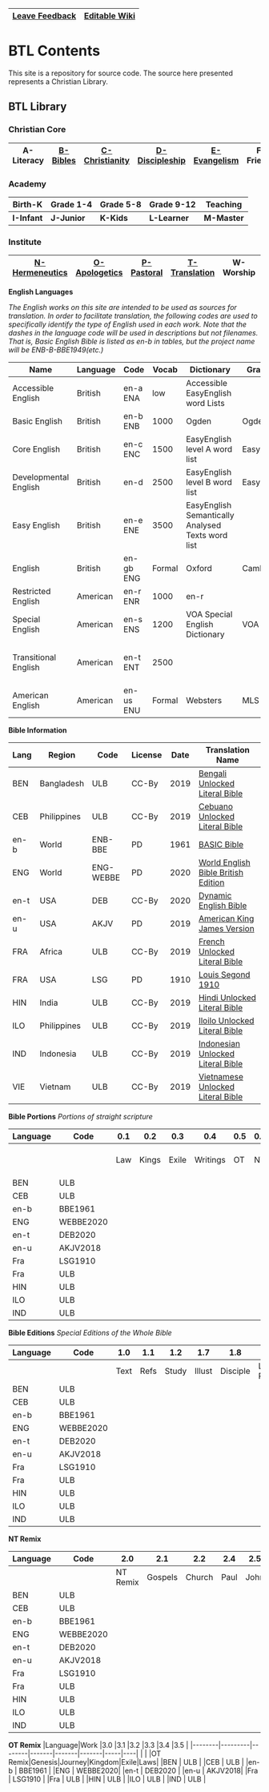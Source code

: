 |[Leave Feedback](https://github.com/BibleCorps/Overview-and-Wiki/issues) | [Editable Wiki](https://github.com/BibleCorps/Overview-and-Wiki/wiki) |
|-|-|

# BTL Contents

This site is a repository for source code. The source here presented represents a Christian Library. 



## BTL Library
### Christian Core

| __A-Literacy__ | __[B-Bibles](https://github.com/BibleCorps/Overview-and-Wiki/blob/master/Bibles.md)__ | __[C-Christianity](https://github.com/Be-the-Light/ENG-C-Christianity-PSFM/tree/master/PDF)__ | __[D-Discipleship](https://github.com/Be-the-Light/ENG-D-Discipleship-PSFM/tree/master/PDF)__ | __[E-Evangelism](https://github.com/Be-the-Light/ENG-E-Evangelism-PSFM)__ | __F-Friends__ | __[G-Growth](https://github.com/Be-the-Light/ENG-G-Growth-PSFM)__  
|-------|------------------|---------|---------|---------|---------|--------

### Academy

|Birth-K      | Grade 1-4    | Grade 5-8  | Grade 9-12    | Teaching               
|-------------|--------------|------------|---------------|------
|__I-Infant__ | __J-Junior__ | __K-Kids__ | __L-Learner__ | __M-Master__

### Institute

| __[N-Hermeneutics](https://github.com/Be-the-Light/ENG-N-Hermeneutics-PSFM)__ | __[O-Apologetics](https://github.com/Be-the-Light/ENG-O-Apologetics-PSFM)__ | __[P-Pastoral](https://github.com/Be-the-Light/ENG-P-Pastoral-PSFM)__ |__[T-Translation](https://github/Be-the-Light/ENG-T-Translation-PSFM)__ | __W-Worship__ | __X-Reference__
|-------|------------------|---------|---------|--|--
__English Languages__

_The English works on this site are intended to be used as sources for translation. In order to facilitate translation, the following codes are used to specifically identify the type of English used in each work. Note that the dashes in the language code will be used in descriptions but not filenames. That is, Basic English Bible is listed as en-b in tables, but the project name will be ENB-B-BBE1949(etc.)_


|Name|Language|Code|Vocab|Dictionary|Grammar|Style
|----|--------|----|-----|----------|-------|----
|Accessible English| British | en-a ENA | low | Accessible EasyEnglish word Lists | | | Accessible English
|Basic English | British | en-b ENB| 1000 | Ogden | Ogden | 
|Core English | British | en-c ENC| 1500 | EasyEnglish level A word list | EasyEnglish | EasyEnglish
|Developmental English | British| en-d | 2500 | EasyEnglish level B word list | EasyEnglish | EasyEnglish 
|Easy English | British | en-e ENE | 3500 | EasyEnglish Semantically Analysed Texts word list | | | 
|English | British | en-gb ENG | Formal | Oxford | Cambridge | Oxford 
|Restricted English |American |en-r ENR| 1000 | en-r 
|Special English | American |en-s ENS| 1200 | VOA Special English Dictionary | VOA | VOA 
|Transitional English | American | en-t ENT| 2500 | | | Unfolding Word Dynamic Style Guide
|American English |American| en-us ENU| Formal | Websters | MLS | Chicago


__Bible Information__

|Lang|Region|Code |License|Date|Translation Name|
|----|------|------|-------|----|----------------|
|BEN|Bangladesh|ULB|CC-By  |2019| [Bengali Unlocked Literal Bible](https://github.com/BeTheLight/BEN-B-ULB2019-cc-PSFM/tree/master/USFM)
|CEB|Philippines|ULB  |CC-By   |2019|[Cebuano Unlocked Literal Bible](https://github.com/BeTheLight/CEB-B-ULB2019-CC-PSFM/tree/master/USFM) |
|en-b|World |ENB-BBE|  PD |1961|  [BASIC Bible](https://github.com/BeTheLight/ENG-B-BBE1949-PD-Hooke/tree/master/PSFM)   |
|ENG |World |ENG-WEBBE| PD |2020|[World English Bible British Edition](https://github.com/BeTheLight/ENG-B-WEBBE2020-pd-Johnson/tree/master/Output/)|
|en-t| USA  |DEB   | CC-By |2020|[Dynamic English Bible](https://github.com/BeTheLight/ENG-B-DEB2020-cc-PSFM/blob/master/Output/)|
|en-u| USA  |AKJV  | PD    |2019|[American King James Version](https://github.com/BibleCorps/ENG-B-AKJV2018-pd-PSFM)|
|FRA |Africa|ULB   |CC-By  |2019|[French Unlocked Literal Bible](https://github.com/BibleCorps/FRA-B-ULB2019-cc-PSFM/tree/master/USFM)
|FRA |USA   |LSG   |PD     |1910|[Louis Segond 1910](https://github.com/BibleCorps/FRA-B-LSG1910-PD-UBS/tree/main/p.sfm)|
|HIN |India |ULB   |CC-By  |2019|[Hindi Unlocked Literal Bible](https://github.com/BibleCorps/HIN-B-ULB2019-cc-PSFM/tree/master/USFM)
|ILO |Philippines|ULB|CC-By|2019|[Iloilo Unlocked Literal Bible](https://github.com/BibleCorps/ILO-B-ULB2019-cc-PSFM/tree/master/USFM) |
|IND |Indonesia| ULB|CC-By|2019|[Indonesian Unlocked Literal Bible](https://github.com/BibleCorps/ILO-B-ULB2019-cc-PSFM/tree/master/USFM)
|VIE |Vietnam | ULB |CC-By|2019|[Vietnamese Unlocked Literal Bible](https://github.com/BibleCorps/VIE-B-ULB2019-cc-PSFM/tree/master/USFM)

__Bible Portions__
_Portions of straight scripture_

|Language|Code     |0.1|0.2|0.3|0.4|0.5 |0.6 |0.7  |0.8   |0.9    |
|--------|---------|---|---|---|---|----|----|-----|------|-------|
|        |         |Law|Kings|Exile|Writings|OT |NT|Kids NT|Disciples NT|Large Print NT|
|BEN     | ULB     |
|CEB     | ULB     |
|en-b    | BBE1961 |
|ENG     | WEBBE2020|
|en-t    | DEB2020 |
|en-u    | AKJV2018|
|Fra     | LSG1910 |
|Fra     | ULB     |
|HIN     | ULB     |
|ILO     | ULB     |
|IND     | ULB     |

__Bible Editions__
_Special Editions of the Whole Bible_

|Language|Code     |1.0 |1.1 |1.2  |   1.7|1.8     |1.9        |
|--------|---------|----|----|-----|------|--------|-----------|
|        |         |Text|Refs|Study|Illust|Disciple|Large Print|
|BEN     | ULB     |
|CEB     | ULB     |
|en-b    | BBE1961 |
|ENG     | WEBBE2020|
|en-t    | DEB2020 |
|en-u    | AKJV2018|
|Fra     | LSG1910 |
|Fra     | ULB     |
|HIN     | ULB     |
|ILO     | ULB     |
|IND     | ULB     |

__NT Remix__

|Language|Code     |2.0|2.1|2.2|2.4|2.5|2.6|
|--------|---------|---|---|---|---|---|---|
|        |         |NT Remix|Gospels|Church|Paul|John| Jesus|
|BEN     | ULB     |
|CEB     | ULB     |
|en-b    | BBE1961 |
|ENG     | WEBBE2020|
|en-t    | DEB2020 |
|en-u    | AKJV2018|
|Fra     | LSG1910 |
|Fra     | ULB     |
|HIN     | ULB     |
|ILO     | ULB     |
|IND     | ULB     |

__OT Remix__
|Language|Work     |3.0     |3.1    |3.2    |3.3    |3.4  |3.5 |
|--------|---------|--------|-------|-------|-------|-----|----|
|        |         |OT Remix|Genesis|Journey|Kingdom|Exile|Laws|
|BEN     | ULB     |
|CEB     | ULB     |
|en-b    | BBE1961 |
|ENG     | WEBBE2020|
|en-t    | DEB2020 |
|en-u    | AKJV2018|
|Fra     | LSG1910 |
|Fra     | ULB     |
|HIN     | ULB     |
|ILO     | ULB     |
|IND     | ULB     |
